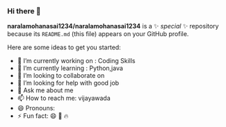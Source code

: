 ### Hi there 👋


**naralamohanasai1234/naralamohanasai1234** is a ✨ _special_ ✨ repository because its `README.md` (this file) appears on your GitHub profile.

Here are some ideas to get you started:

- 🔭 I’m currently working on : Coding Skills
- 🌱 I’m currently learning : Python,java
- 👯 I’m looking to collaborate on  
- 🤔 I’m looking for help with good job
- 💬 Ask me about me
- 📫 How to reach me: vijayawada
- 😄 Pronouns: 
- ⚡ Fun fact:   :smile: :muscle: :fire:

